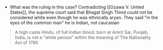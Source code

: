 - What was the ruling in this case?
	Contradicting [[Ozawa V. United States]], the supreme court said that Bhagat Singh Thind could not be considered white even though he was ethnically aryan. They said "in the eyes of the common man" he is Indian, not caucasian
> A high caste Hindu, of full Indian blood, born at Amrit Sar, Punjab, India, is not a “white person” within the meaning of The Nationality Act of 1790